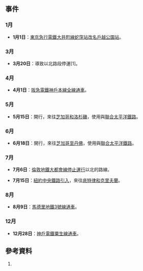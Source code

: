 ## 事件

### 1月

  - **1月1日**：[東京急行電鐵](../Page/東京急行電鐵.md "wikilink")[大井町線蛇窪站改名](../Page/大井町線.md "wikilink")[戶越公園站](../Page/戶越公園站.md "wikilink")。

### 3月

  - **3月20日**：導致以北路段停運\[1\]。

### 4月

  - **4月1日**：[阪急電鐵](../Page/阪急電鐵.md "wikilink")[神戶本線全線通車](../Page/神戶本線.md "wikilink")。

### 5月

  - **5月15日**：開行，來往[芝加哥和](../Page/芝加哥.md "wikilink")[洛杉磯](https://zh.wikipedia.org/wiki/洛杉磯 "wikilink")，使用與[聯合太平洋鐵路](../Page/聯合太平洋鐵路.md "wikilink")。

### 6月

  - **6月18日**：開行，來往[芝加哥至](../Page/芝加哥.md "wikilink")[丹佛](../Page/丹佛.md "wikilink")，使用與[聯合太平洋鐵路](../Page/聯合太平洋鐵路.md "wikilink")。

### 7月

  - **7月6日**：[倫敦地鐵](https://zh.wikipedia.org/wiki/倫敦地鐵 "wikilink")[大都會線停止運行](../Page/大都會線.md "wikilink")以北的路線。

  - **7月15日**：[紐約中央鐵路引入](../Page/紐約中央鐵路.md "wikilink")，來往[底特律和](https://zh.wikipedia.org/wiki/底特律 "wikilink")[克里夫蘭](https://zh.wikipedia.org/wiki/克里夫蘭 "wikilink")。

### 8月

  - **8月9日**：[馬德里地鐵](https://zh.wikipedia.org/wiki/馬德里地鐵 "wikilink")[3號線通車](https://zh.wikipedia.org/wiki/馬德里地鐵3號線 "wikilink")。

### 12月

  - **12月28日**：[神戶電鐵](../Page/神戶電鐵.md "wikilink")[粟生線通車](../Page/粟生線.md "wikilink")。

## 參考資料

1.